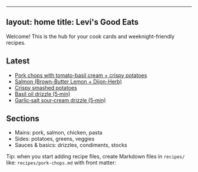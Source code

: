 <!-- index.md -->
---
layout: home
title: Levi's Good Eats
---

Welcome! This is the hub for your cook cards and weeknight-friendly recipes.

## Latest
- [Pork chops with tomato-basil cream + crispy potatoes](/good-eats/recipes/pork-chops)
- [Salmon (Brown-Butter Lemon + Dijon-Herb)](/good-eats/recipes/salmon)
- [Crispy smashed potatoes](/good-eats/recipes/smashed-potatoes)
- [Basil oil drizzle (5‑min)](/good-eats/recipes/basil-oil)
- [Garlic‑salt sour‑cream drizzle (5‑min)](/good-eats/recipes/garlic-sour-cream)

## Sections
- Mains: pork, salmon, chicken, pasta
- Sides: potatoes, greens, veggies
- Sauces & basics: drizzles, condiments, stocks

Tip: when you start adding recipe files, create Markdown files in `recipes/` like:
`recipes/pork-chops.md` with front matter:
